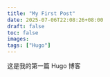 ```yaml
---
title: "My First Post"
date: 2025-07-06T22:08:26+08:00
draft: false
toc: false
images:
tags: ["Hugo"]
---
```


这是我的第一篇 Hugo 博客
